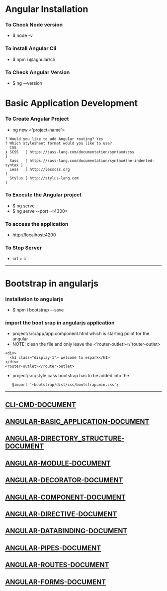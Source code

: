 
# Angular Installation
### To Check Node version 
* $ node -v 

### To install Angular Cli 
* $ npm i @agnular/cli

### To Check Angular Version 
* $ ng --version 

# Basic Application Development 
### To Create Angular Project 
* ng new <'project-name'>
```
? Would you like to add Angular routing? Yes
? Which stylesheet format would you like to use? 
  CSS 
❯ SCSS   [ https://sass-lang.com/documentation/syntax#scss                ] 
  Sass   [ https://sass-lang.com/documentation/syntax#the-indented-syntax ] 
  Less   [ http://lesscss.org                                             ] 
  Stylus [ http://stylus-lang.com                                         ] 
```
### To Execute the Angular project
* $ ng serve 
* $ ng serve --port=<4300>

### To access the application 
* http://localhost:4200

### To Stop Server 
* crt + c

---

# Bootstrap in angularjs 
### installation to angularjs 
* $ npm i bootstrap --save

### import the boot srap in angularjs application 
* project/src/app/app.component.html which is starting point for the angular  
* NOTE: clean the file and only leave the <'router-outlet></'router-outlet>
```
<div>
  <h1 class="display-1"> welcome to espark</h1>
</div>
<router-outlet></router-outlet>
```

*  project/src/style.cass  bootstrap has to be added into the 
```
   @import '~bootstrap/dist/css/bootstrap.min.css';
```

---


## [CLI-CMD-DOCUMENT](https://github.com/adarshkumarsingh83/angular_js_version9/blob/master/DOCUMENT/ANGULAR9_CLI_README.md)

## [ANGULAR-BASIC_APPLICATION-DOCUMENT](https://github.com/adarshkumarsingh83/angular_js_version9/blob/master/DOCUMENT/ANGULAR9_BASICAPPLICATION_README.md)

## [ANGULAR-DIRECTORY_STRUCTURE-DOCUMENT](https://github.com/adarshkumarsingh83/angular_js_version9/blob/master/DOCUMENT/ANGULAR9_DIRECTORY_STRUCTURE_README.md)

## [ANGULAR-MODULE-DOCUMENT](https://github.com/adarshkumarsingh83/angular_js_version9/blob/master/DOCUMENT/ANGULAR9_MODULES_README.md)

## [ANGULAR-DECORATOR-DOCUMENT](https://github.com/adarshkumarsingh83/angular_js_version9/blob/master/DOCUMENT/ANGULAR9_DECORATOR_README.md)

## [ANGULAR-COMPONENT-DOCUMENT](https://github.com/adarshkumarsingh83/angular_js_version9/blob/master/DOCUMENT/ANGULAR9_COMPONENT_README.md)

## [ANGULAR-DIRECTIVE-DOCUMENT](https://github.com/adarshkumarsingh83/angular_js_version9/blob/master/DOCUMENT/ANGULAR9_DIRECTIVE_README.md)

## [ANGULAR-DATABINDING-DOCUMENT](https://github.com/adarshkumarsingh83/angular_js_version9/blob/master/DOCUMENT/ANGULAR9_DATABINDING_README.md)

## [ANGULAR-PIPES-DOCUMENT](https://github.com/adarshkumarsingh83/angular_js_version9/blob/master/DOCUMENT/ANGULAR9_PIPS_README.md)

## [ANGULAR-ROUTES-DOCUMENT](https://github.com/adarshkumarsingh83/angular_js_version9/blob/master/DOCUMENT/ANGULAR9_ROUTING_README.md)

## [ANGULAR-FORMS-DOCUMENT](https://github.com/adarshkumarsingh83/angular_js_version9/blob/master/DOCUMENT/ANGULAR9_FORMS_README.md)




